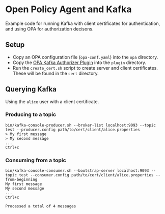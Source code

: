 # Open Policy Agent and Kafka

Example code for running Kafka with client certificates for authentication, and using OPA for authorization decisons.

## Setup

* Copy an OPA configuration file (`opa-conf.yaml`) into the `opa` directory.
* Copy the [OPA Kafka Authorizer Plugin](https://github.com/anderseknert/opa-kafka-plugin) into the `plugin` directory.
* Run the `create_cert.sh` script to create server and client certificates. These will be found in the `cert` directory.

## Querying Kafka

Using the `alice` user with a client certificate.

### Producing to a topic

```shell
bin/kafka-console-producer.sh --broker-list localhost:9093 --topic test --producer.config path/to/cert/client/alice.properties
> My first message
> My second message
...
Ctrl+c
```

### Consuming from a topic

```shell
bin/kafka-console-consumer.sh --bootstrap-server localhost:9093 --topic test --consumer.config path/to/cert/client/alice.properties --from-beginning
My first message
My second message
...
Ctrl+c

Processed a total of 4 messages
```